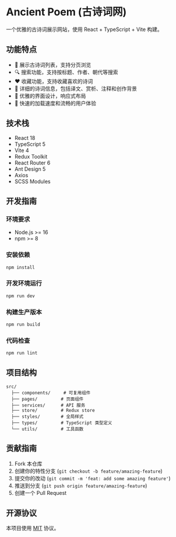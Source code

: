 # Ancient Poem (古诗词网)

一个优雅的古诗词展示网站，使用 React + TypeScript + Vite 构建。

## 功能特点

- 🎯 展示古诗词列表，支持分页浏览
- 🔍 搜索功能，支持按标题、作者、朝代等搜索
- ❤️ 收藏功能，支持收藏喜欢的诗词
- 📝 详细的诗词信息，包括译文、赏析、注释和创作背景
- 🎨 优雅的界面设计，响应式布局
- 🚀 快速的加载速度和流畅的用户体验

## 技术栈

- React 18
- TypeScript 5
- Vite 4
- Redux Toolkit
- React Router 6
- Ant Design 5
- Axios
- SCSS Modules

## 开发指南

### 环境要求

- Node.js >= 16
- npm >= 8

### 安装依赖

```bash
npm install
```

### 开发环境运行

```bash
npm run dev
```

### 构建生产版本

```bash
npm run build
```

### 代码检查

```bash
npm run lint
```

## 项目结构

```
src/
  ├── components/     # 可复用组件
  ├── pages/         # 页面组件
  ├── services/      # API 服务
  ├── store/         # Redux store
  ├── styles/        # 全局样式
  ├── types/         # TypeScript 类型定义
  └── utils/         # 工具函数
```

## 贡献指南

1. Fork 本仓库
2. 创建你的特性分支 (`git checkout -b feature/amazing-feature`)
3. 提交你的改动 (`git commit -m 'feat: add some amazing feature'`)
4. 推送到分支 (`git push origin feature/amazing-feature`)
5. 创建一个 Pull Request

## 开源协议

本项目使用 [MIT](LICENSE) 协议。
